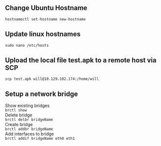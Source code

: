 Change Ubuntu Hostname
---
`hostnamectl set-hostname new-hostname`   

Update linux hostnames
---
`sudo nano /etc/hosts`

Upload the local file test.apk to a remote host via SCP
---
`scp test.apk will@10.129.102.174:/home/will`


Setup a network bridge
---
Show existing bridges   
`brctl show`   
Delete bridge   
`brctl delbr bridgeName`   
Create bridge   
`brctl addbr bridgeName`    
Add interfaces to bridge    
`brctl addif bridgeName eth0 eth1`


